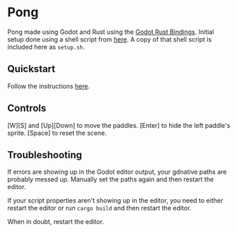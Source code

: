 # Pong

Pong made using Godot and Rust using the [Godot Rust Bindings](https://github.com/GodotNativeTools/godot-rust). Initial setup done using a shell script from [here](https://gitlab.com/ardawan-opensource/gdnative-rust-setup). A copy of that shell script is included here as `setup.sh`.

## Quickstart

Follow the instructions
[here](https://medium.com/@recallsingularity/gorgeous-godot-games-in-rust-1867c56045e6).

## Controls

[W][S] and [Up][Down] to move the paddles. [Enter] to hide the left paddle's sprite. [Space] to reset the scene.

## Troubleshooting
If errors are showing up in the Godot editor output, your gdnative paths are
probably messed up. Manually set the paths again and then restart the editor.

If your script properties aren't showing up in the editor, you need to either
restart the editor or run `cargo build` and then restart the editor.

When in doubt, restart the editor.
